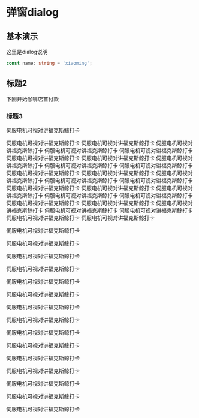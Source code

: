 # 弹窗dialog

## 基本演示

这里是dialog说明

```ts
const name: string = 'xiaoming';
```

## 标题2

下刚开始咖啡店首付款

### 标题3

伺服电机可视对讲福克斯鲸打卡

伺服电机可视对讲福克斯鲸打卡
伺服电机可视对讲福克斯鲸打卡
伺服电机可视对讲福克斯鲸打卡
伺服电机可视对讲福克斯鲸打卡
伺服电机可视对讲福克斯鲸打卡
伺服电机可视对讲福克斯鲸打卡
伺服电机可视对讲福克斯鲸打卡
伺服电机可视对讲福克斯鲸打卡
伺服电机可视对讲福克斯鲸打卡
伺服电机可视对讲福克斯鲸打卡
伺服电机可视对讲福克斯鲸打卡
伺服电机可视对讲福克斯鲸打卡
伺服电机可视对讲福克斯鲸打卡
伺服电机可视对讲福克斯鲸打卡
伺服电机可视对讲福克斯鲸打卡
伺服电机可视对讲福克斯鲸打卡
伺服电机可视对讲福克斯鲸打卡
伺服电机可视对讲福克斯鲸打卡
伺服电机可视对讲福克斯鲸打卡
伺服电机可视对讲福克斯鲸打卡
伺服电机可视对讲福克斯鲸打卡
伺服电机可视对讲福克斯鲸打卡
伺服电机可视对讲福克斯鲸打卡
伺服电机可视对讲福克斯鲸打卡
伺服电机可视对讲福克斯鲸打卡
伺服电机可视对讲福克斯鲸打卡
伺服电机可视对讲福克斯鲸打卡

伺服电机可视对讲福克斯鲸打卡

伺服电机可视对讲福克斯鲸打卡

伺服电机可视对讲福克斯鲸打卡

伺服电机可视对讲福克斯鲸打卡

伺服电机可视对讲福克斯鲸打卡

伺服电机可视对讲福克斯鲸打卡

伺服电机可视对讲福克斯鲸打卡

伺服电机可视对讲福克斯鲸打卡

伺服电机可视对讲福克斯鲸打卡

伺服电机可视对讲福克斯鲸打卡

伺服电机可视对讲福克斯鲸打卡

伺服电机可视对讲福克斯鲸打卡

伺服电机可视对讲福克斯鲸打卡

伺服电机可视对讲福克斯鲸打卡

伺服电机可视对讲福克斯鲸打卡
